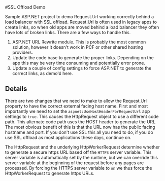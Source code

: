 #SSL Offload Demo

Sample ASP.NET project to demo Request.Url working correctly behind a load balancer with SSL offload. Request.Url is often used in legacy apps to create links, so when old apps are moved behind a load balancer they often have lots of broken links. There are a few ways to handle this.

1. ASP.NET URL Rewrite module. This is probably the most common solution, however it doesn't work in PCF or other shared hosting providers.
2. Update the code base to generate the proper links. Depending on the app this may be very time consuming and potentially error prone.
3. Update a couple of config settings to force ASP.NET to generate the correct links, as demo'd here.

## Details

There are two changes that we need to make to allow the Request.Url property to have the correct external facing host name. First and most importantly we need to set the `aspnet:UseHostHeaderForRequestUrl` app settings to `true`. This causes the HttpRequest object to use a different code path. This alternate code path uses the HOST header to generate the URL. The most obvious benefit of this is that the URL now has the public facing hostname and port. If you don't use SSL this all you need to do, if you do use SSL offload as most applications these days, continue on.

The HttpRequest and the underlying HttpWorkerRequest determine whether to generate a secure https URL based off the `HTTPS` server variable. This server variable is automatically set by the runtime, but we can override this server variable at the beginning of the request before any pages are processed. By forcing the HTTPS server variable to `on` we thus force the HttpWorkerRequest to generate https URLs.
